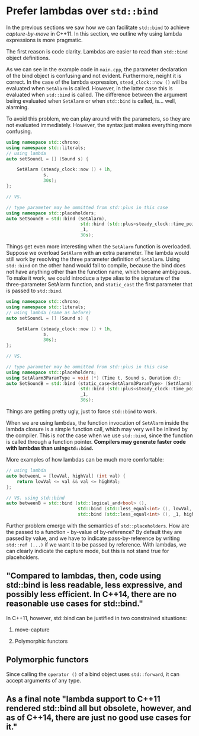 # Prefer lambdas over `std::bind`

In the previous sections we saw how we can facilitate `std::bind` to achieve *capture-by-move* in C++11. In this section, we outline why using lambda expressions is more pragmatic.

The first reason is code clarity. Lambdas are easier to read than `std::bind` object definitions.

As we can see in the example code in `main.cpp`, the parameter declaration of the bind object is confusing and not evident. Furthermore, neight it is correct. In the case of the lambda expression, `stead_clock::now ()` will be evaluated when `SetAlarm` is called. However, in the latter case this is evaluated when `std::bind` is called. The difference between the argument beiing evaluated when `SetAlarm` or when `std::bind` is called, is... well, alarming.

To avoid this problem, we can play around with the parameters, so they are not evaluated immediately. However, the syntax just makes everything more confusing.

``` c++
using namespace std::chrono;
using namespace std::literals;
// using lambda
auto setSoundL = [] (Sound s) {

    SetAlarm (steady_clock::now () + 1h, 
              s, 
              30s);
}; 

// VS.

// type parameter may be ommitted from std::plus in this case
using namespace std::placeholders;
auto SetSoundB = std::bind (SetAlarm), 
                            std::bind (std::plus<steady_clock::time_point> (), steady_clock::now (), 1h),
                            _1, 
                            30s);
```

Things get even more interesting when the `SetAlarm` function is overloaded. Suppose we overload `SetAlarm` with an extra parameter. The lambda would still work by resolving the three parameter definition of `SetAlarm`. Using `std::bind` on the other hand would fail to compile, because the bind does not have anything other than the function name, which became ambiguous. To make it work, we could introduce a type alias to the signature of the three-parameter SetAlarm function, and `static_cast` the first parameter that is passed to `std::bind`.

``` c++
using namespace std::chrono;
using namespace std::literals;
// using lambda (same as before)
auto setSoundL = [] (Sound s) {

    SetAlarm (steady_clock::now () + 1h, 
              s, 
              30s);
}; 

// VS.

// type parameter may be ommitted from std::plus in this case
using namespace std::placeholders;
using SetAlarm3ParamType = void (*) (Time t, Sound s, Duration d);
auto SetSoundB = std::bind (static_case<SetAlarm3ParamType> (SetAlarm)), 
                            std::bind (std::plus<steady_clock::time_point> (), steady_clock::now (), 1h),
                            _1, 
                            30s);
```

Things are getting pretty ugly, just to force `std::bind` to work.

When we are using lambdas, the function invocation of `SetAlarm` inside the lambda closure is a simple function call, which may very well be inlined by the compiler. This is *not* the case when we use `std::bind`, since the function is called through a function pointer. **Compilers may generate faster code with lambdas than using`std::bind`.**

More examples of how lambdas can be much more comfortable:

``` c++
// using lambda
auto betweenL = [lowVal, highVal] (int val) {
    return lowVal <= val && val <= highVal;
};

// VS. using std::bind
auto betweenB = std::bind (std::logical_and<bool> (), 
                           std::bind (std::less_equal<int> (), lowVal, _1), 
                           std::bind (std::less_equal<int> (), _1, highVal));
```

Further problem emerge with the semantics of `std::placeholders`. How are the passed to a function - by-value of by-reference? By default they are passed by value, and we have to indicate pass-by-reference by writing `std::ref (...)` if we want it to be passed by reference. With lambdas, we can clearly indicate the capture mode, but this is not stand true for placeholders.

## "Compared to lambdas, then, code using std::bind is less readable, less expressive, and possibly less efficient. In C++14, there are no reasonable use cases for std::bind."

In C++11, however, std::bind can be justified in two constrained situations:

1) move-capture

2) Polymorphic functors

## Polymorphic functors

Since calling the `operator ()` of a bind object uses `std::forward`, it can accept arguments of any type.

## As a final note **"lambda support to C++11 rendered std::bind all but obsolete, however, and as of C++14, there are just no good use cases for it."**

